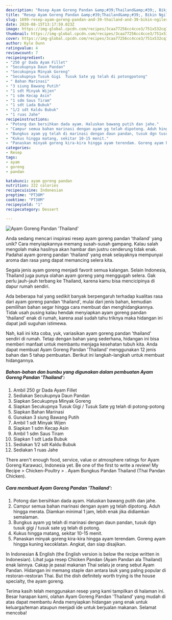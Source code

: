 ```yaml
---
description: "Resep Ayam Goreng Pandan &amp;#39;Thailand&amp;#39;, Bikin Ngiler"
title: "Resep Ayam Goreng Pandan &amp;#39;Thailand&amp;#39;, Bikin Ngiler"
slug: 1699-resep-ayam-goreng-pandan-and-39-thailand-and-39-bikin-ngiler
date: 2020-08-15T13:17:59.023Z
image: https://img-global.cpcdn.com/recipes/3caa77256cc4cce3/751x532cq70/ayam-goreng-pandan-thailand-foto-resep-utama.jpg
thumbnail: https://img-global.cpcdn.com/recipes/3caa77256cc4cce3/751x532cq70/ayam-goreng-pandan-thailand-foto-resep-utama.jpg
cover: https://img-global.cpcdn.com/recipes/3caa77256cc4cce3/751x532cq70/ayam-goreng-pandan-thailand-foto-resep-utama.jpg
author: Kyle Dunn
ratingvalue: 4
reviewcount: 7
recipeingredient:
- "250 gr Dada Ayam Fillet"
- "Secukupnya Daun Pandan"
- "Secukupnya Minyak Goreng"
- "Secukupnya Tusuk Gigi  Tusuk Sate yg telah di potongpotong"
- " Bahan Marinasi"
- "3 siung Bawang Putih"
- "1 sdt Minyak Wijen"
- "1 sdm Kecap Asin"
- "1 sdm Saus Tiram"
- "1 sdt Lada Bubuk"
- "1/2 sdt Kaldu Bubuk"
- "1 ruas Jahe"
recipeinstructions:
- "Potong dan bersihkan dada ayam. Haluskan bawang putih dan jahe."
- "Campur semua bahan marinasi dengan ayam yg telah dipotong. Aduh hingga merata. Diamkan minimal 1 jam, lebih enak jika didiamkan semalaman."
- "Bungkus ayam yg telah di marinasi dengan daun pandan, tusuk dgn tusuk gigi / tusuk sate yg telah di potong."
- "Kukus hingga matang, sekitar 10-15 menit."
- "Panaskan minyak goreng kira-kira hingga ayam terendam. Goreng ayam hingga kuning kecoklatan. Angkat, dan siap disajikan."
categories:
- Resep
tags:
- ayam
- goreng
- pandan

katakunci: ayam goreng pandan 
nutrition: 222 calories
recipecuisine: Indonesian
preptime: "PT38M"
cooktime: "PT30M"
recipeyield: "1"
recipecategory: Dessert

---
```



![Ayam Goreng Pandan &#39;Thailand&#39;](https://img-global.cpcdn.com/recipes/3caa77256cc4cce3/751x532cq70/ayam-goreng-pandan-thailand-foto-resep-utama.jpg)

Anda sedang mencari inspirasi resep ayam goreng pandan &#39;thailand&#39; yang unik? Cara menyiapkannya memang susah-susah gampang. Kalau salah mengolah maka hasilnya akan hambar dan justru cenderung tidak enak. Padahal ayam goreng pandan &#39;thailand&#39; yang enak selayaknya mempunyai aroma dan rasa yang dapat memancing selera kita.

Segala jenis ayam goreng menjadi favorit semua kalangan. Selain Indonesia, Thailand juga punya olahan ayam goreng yang menggugah selera. Gak perlu jauh-jauh terbang ke Thailand, karena kamu bisa mencicipinya di dapur rumah sendiri.

Ada beberapa hal yang sedikit banyak berpengaruh terhadap kualitas rasa dari ayam goreng pandan &#39;thailand&#39;, mulai dari jenis bahan, kemudian pemilihan bahan segar hingga cara membuat dan menghidangkannya. Tidak usah pusing kalau hendak menyiapkan ayam goreng pandan &#39;thailand&#39; enak di rumah, karena asal sudah tahu triknya maka hidangan ini dapat jadi suguhan istimewa.


Nah, kali ini kita coba, yuk, variasikan ayam goreng pandan &#39;thailand&#39; sendiri di rumah. Tetap dengan bahan yang sederhana, hidangan ini bisa memberi manfaat untuk membantu menjaga kesehatan tubuh kita. Anda dapat membuat Ayam Goreng Pandan &#39;Thailand&#39; menggunakan 12 jenis bahan dan 5 tahap pembuatan. Berikut ini langkah-langkah untuk membuat hidangannya.

<!--inarticleads1-->

##### Bahan-bahan dan bumbu yang digunakan dalam pembuatan Ayam Goreng Pandan &#39;Thailand&#39;:

1. Ambil 250 gr Dada Ayam Fillet
1. Sediakan Secukupnya Daun Pandan
1. Siapkan Secukupnya Minyak Goreng
1. Siapkan Secukupnya Tusuk Gigi / Tusuk Sate yg telah di potong-potong
1. Siapkan  Bahan Marinasi
1. Gunakan 3 siung Bawang Putih
1. Ambil 1 sdt Minyak Wijen
1. Siapkan 1 sdm Kecap Asin
1. Ambil 1 sdm Saus Tiram
1. Siapkan 1 sdt Lada Bubuk
1. Sediakan 1/2 sdt Kaldu Bubuk
1. Sediakan 1 ruas Jahe


There aren&#39;t enough food, service, value or atmosphere ratings for Ayam Goreng Karawaci, Indonesia yet. Be one of the first to write a review! My Recipe‎ &gt; ‎Chicken-Poultry‎ &gt; ‎. Ayam Bungkus Pandan Thailand (Thai Pandan Chicken). 

<!--inarticleads2-->

##### Cara membuat Ayam Goreng Pandan &#39;Thailand&#39;:

1. Potong dan bersihkan dada ayam. Haluskan bawang putih dan jahe.
1. Campur semua bahan marinasi dengan ayam yg telah dipotong. Aduh hingga merata. Diamkan minimal 1 jam, lebih enak jika didiamkan semalaman.
1. Bungkus ayam yg telah di marinasi dengan daun pandan, tusuk dgn tusuk gigi / tusuk sate yg telah di potong.
1. Kukus hingga matang, sekitar 10-15 menit.
1. Panaskan minyak goreng kira-kira hingga ayam terendam. Goreng ayam hingga kuning kecoklatan. Angkat, dan siap disajikan.


In Indonesian &amp; English (the English version is below the recipe written in Indonesian). Lihat juga resep Chicken Pandan (Ayam Pandan ala Thailand) enak lainnya. Cakap je pasal makanan Thai selalu je orang sebut Ayam Pandan. Hidangan ini memang staple dan antara lauk yang paling popular di restoran-restoran Thai. But the dish definitely worth trying is the house specialty, the ayam goreng. 

Terima kasih telah menggunakan resep yang kami tampilkan di halaman ini. Besar harapan kami, olahan Ayam Goreng Pandan &#39;Thailand&#39; yang mudah di atas dapat membantu Anda menyiapkan hidangan yang enak untuk keluarga/teman ataupun menjadi ide untuk berjualan makanan. Selamat mencoba!
